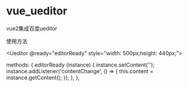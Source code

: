 # vue_ueditor
vue2集成百度ueditor

使用方法<br>
  
<Ueditor @ready="editorReady" style="width: 500px;height: 440px;"></Ueditor>

     
methods: {
      editorReady (instance) {
        instance.setContent('');
        instance.addListener('contentChange', () => {
          this.content = instance.getContent();
        });
      },
    },
